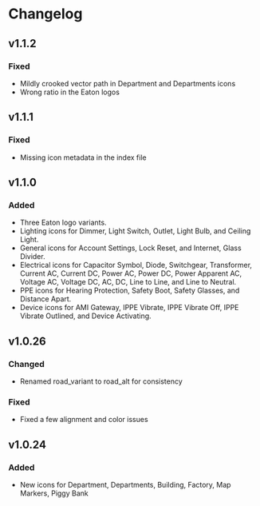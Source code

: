 # Changelog

## v1.1.2

### Fixed

-   Mildly crooked vector path in Department and Departments icons
-   Wrong ratio in the Eaton logos

## v1.1.1

### Fixed

-   Missing icon metadata in the index file

## v1.1.0

### Added

-   Three Eaton logo variants.
-   Lighting icons for Dimmer, Light Switch, Outlet, Light Bulb, and Ceiling Light.
-   General icons for Account Settings, Lock Reset, and Internet, Glass Divider.
-   Electrical icons for Capacitor Symbol, Diode, Switchgear, Transformer, Current AC, Current DC, Power AC, Power DC, Power Apparent AC, Voltage AC, Voltage DC, AC, DC, Line to Line, and Line to Neutral.
-   PPE icons for Hearing Protection, Safety Boot, Safety Glasses, and Distance Apart.
-   Device icons for AMI Gateway, IPPE Vibrate, IPPE Vibrate Off, IPPE Vibrate Outlined, and Device Activating.

## v1.0.26

### Changed
-   Renamed road_variant to road_alt for consistency


### Fixed 
-   Fixed a few alignment and color issues

## v1.0.24

### Added 

-   New icons for Department, Departments, Building, Factory, Map Markers, Piggy Bank
